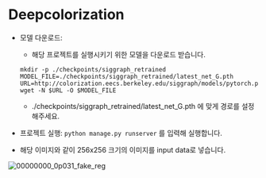 # Deepcolorization

- 모델 다운로드:
    * 해당 프로젝트를 실행시키기 위한 모델을 다운로드 받습니다.
    ```
    mkdir -p ./checkpoints/siggraph_retrained
    MODEL_FILE=./checkpoints/siggraph_retrained/latest_net_G.pth
    URL=http://colorization.eecs.berkeley.edu/siggraph/models/pytorch.pth
    wget -N $URL -O $MODEL_FILE
    ```
    * ./checkpoints/siggraph_retrained/latest_net_G.pth 에 맞게 경로를 설정해주세요.
    
- 프로젝트 실행:
    ``` python manage.py runserver ```
    를 입력해 실행합니다.

- 해당 이미지와 같이 256x256 크기의 이미지를 input data로 넣습니다. 

![00000000_0p031_fake_reg](https://user-images.githubusercontent.com/29967386/84729296-53aa1280-afce-11ea-818a-028d35ea793b.png)

